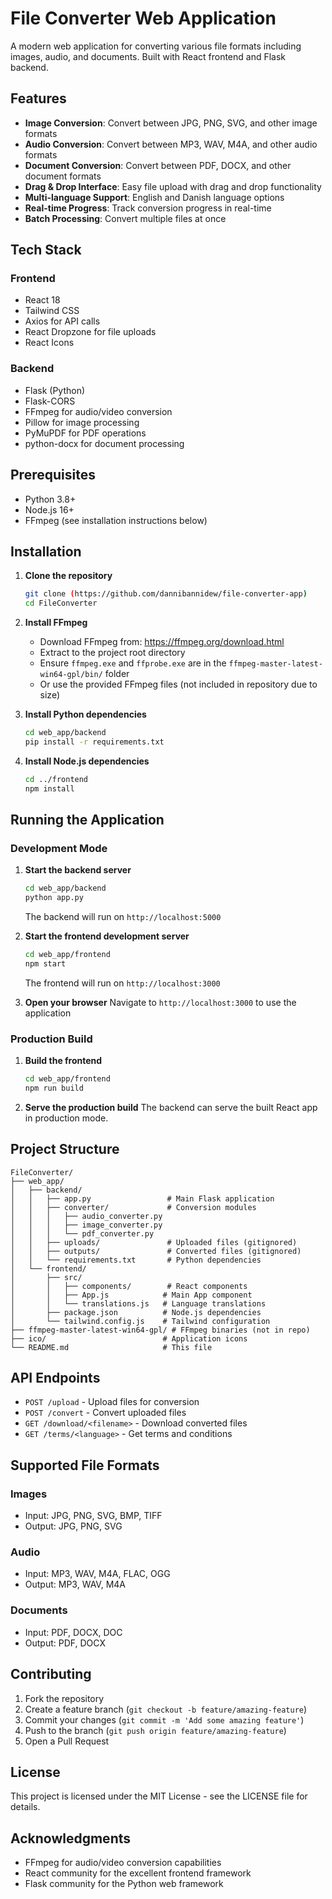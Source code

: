 # File Converter Web Application

A modern web application for converting various file formats including images, audio, and documents. Built with React frontend and Flask backend.

## Features

- **Image Conversion**: Convert between JPG, PNG, SVG, and other image formats
- **Audio Conversion**: Convert between MP3, WAV, M4A, and other audio formats  
- **Document Conversion**: Convert between PDF, DOCX, and other document formats
- **Drag & Drop Interface**: Easy file upload with drag and drop functionality
- **Multi-language Support**: English and Danish language options
- **Real-time Progress**: Track conversion progress in real-time
- **Batch Processing**: Convert multiple files at once

## Tech Stack

### Frontend
- React 18
- Tailwind CSS
- Axios for API calls
- React Dropzone for file uploads
- React Icons

### Backend
- Flask (Python)
- Flask-CORS
- FFmpeg for audio/video conversion
- Pillow for image processing
- PyMuPDF for PDF operations
- python-docx for document processing

## Prerequisites

- Python 3.8+
- Node.js 16+
- FFmpeg (see installation instructions below)

## Installation

1. **Clone the repository**
   ```bash
   git clone (https://github.com/dannibannidew/file-converter-app)
   cd FileConverter
   ```

2. **Install FFmpeg**
   - Download FFmpeg from: https://ffmpeg.org/download.html
   - Extract to the project root directory
   - Ensure `ffmpeg.exe` and `ffprobe.exe` are in the `ffmpeg-master-latest-win64-gpl/bin/` folder
   - Or use the provided FFmpeg files (not included in repository due to size)

3. **Install Python dependencies**
   ```bash
   cd web_app/backend
   pip install -r requirements.txt
   ```

4. **Install Node.js dependencies**
   ```bash
   cd ../frontend
   npm install
   ```

## Running the Application

### Development Mode

1. **Start the backend server**
   ```bash
   cd web_app/backend
   python app.py
   ```
   The backend will run on `http://localhost:5000`

2. **Start the frontend development server**
   ```bash
   cd web_app/frontend
   npm start
   ```
   The frontend will run on `http://localhost:3000`

3. **Open your browser**
   Navigate to `http://localhost:3000` to use the application

### Production Build

1. **Build the frontend**
   ```bash
   cd web_app/frontend
   npm run build
   ```

2. **Serve the production build**
   The backend can serve the built React app in production mode.

## Project Structure

```
FileConverter/
├── web_app/
│   ├── backend/
│   │   ├── app.py                 # Main Flask application
│   │   ├── converter/             # Conversion modules
│   │   │   ├── audio_converter.py
│   │   │   ├── image_converter.py
│   │   │   └── pdf_converter.py
│   │   ├── uploads/               # Uploaded files (gitignored)
│   │   ├── outputs/               # Converted files (gitignored)
│   │   └── requirements.txt       # Python dependencies
│   └── frontend/
│       ├── src/
│       │   ├── components/        # React components
│       │   ├── App.js            # Main App component
│       │   └── translations.js   # Language translations
│       ├── package.json          # Node.js dependencies
│       └── tailwind.config.js    # Tailwind configuration
├── ffmpeg-master-latest-win64-gpl/ # FFmpeg binaries (not in repo)
├── ico/                          # Application icons
└── README.md                     # This file
```

## API Endpoints

- `POST /upload` - Upload files for conversion
- `POST /convert` - Convert uploaded files
- `GET /download/<filename>` - Download converted files
- `GET /terms/<language>` - Get terms and conditions

## Supported File Formats

### Images
- Input: JPG, PNG, SVG, BMP, TIFF
- Output: JPG, PNG, SVG

### Audio
- Input: MP3, WAV, M4A, FLAC, OGG
- Output: MP3, WAV, M4A

### Documents
- Input: PDF, DOCX, DOC
- Output: PDF, DOCX

## Contributing

1. Fork the repository
2. Create a feature branch (`git checkout -b feature/amazing-feature`)
3. Commit your changes (`git commit -m 'Add some amazing feature'`)
4. Push to the branch (`git push origin feature/amazing-feature`)
5. Open a Pull Request

## License

This project is licensed under the MIT License - see the LICENSE file for details.

## Acknowledgments

- FFmpeg for audio/video conversion capabilities
- React community for the excellent frontend framework
- Flask community for the Python web framework 
